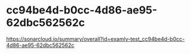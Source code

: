 # cc94be4d-b0cc-4d86-ae95-62dbc562562c
https://sonarcloud.io/summary/overall?id=examly-test_cc94be4d-b0cc-4d86-ae95-62dbc562562c
